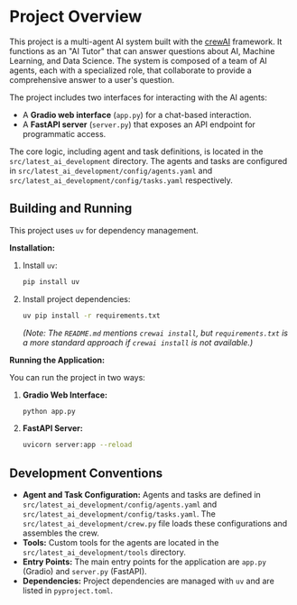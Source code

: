 # Project Overview

This project is a multi-agent AI system built with the [crewAI](https://crewai.com) framework. It functions as an "AI Tutor" that can answer questions about AI, Machine Learning, and Data Science. The system is composed of a team of AI agents, each with a specialized role, that collaborate to provide a comprehensive answer to a user's question.

The project includes two interfaces for interacting with the AI agents:

*   A **Gradio web interface** (`app.py`) for a chat-based interaction.
*   A **FastAPI server** (`server.py`) that exposes an API endpoint for programmatic access.

The core logic, including agent and task definitions, is located in the `src/latest_ai_development` directory. The agents and tasks are configured in `src/latest_ai_development/config/agents.yaml` and `src/latest_ai_development/config/tasks.yaml` respectively.

## Building and Running

This project uses `uv` for dependency management.

**Installation:**

1.  Install `uv`:
    ```bash
    pip install uv
    ```
2.  Install project dependencies:
    ```bash
    uv pip install -r requirements.txt
    ```
    *(Note: The `README.md` mentions `crewai install`, but `requirements.txt` is a more standard approach if `crewai install` is not available.)*

**Running the Application:**

You can run the project in two ways:

1.  **Gradio Web Interface:**
    ```bash
    python app.py
    ```
2.  **FastAPI Server:**
    ```bash
    uvicorn server:app --reload
    ```

## Development Conventions

*   **Agent and Task Configuration:** Agents and tasks are defined in `src/latest_ai_development/config/agents.yaml` and `src/latest_ai_development/config/tasks.yaml`. The `src/latest_ai_development/crew.py` file loads these configurations and assembles the crew.
*   **Tools:** Custom tools for the agents are located in the `src/latest_ai_development/tools` directory.
*   **Entry Points:** The main entry points for the application are `app.py` (Gradio) and `server.py` (FastAPI).
*   **Dependencies:** Project dependencies are managed with `uv` and are listed in `pyproject.toml`.
